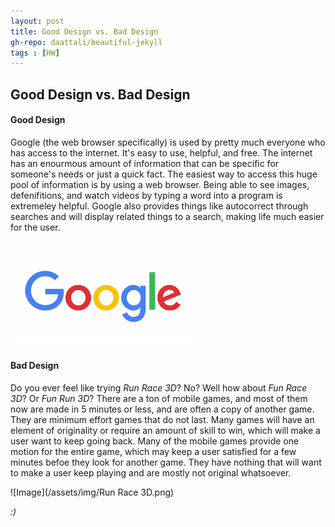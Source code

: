 ```yaml
---
layout: post
title: Good Design vs. Bad Design
gh-repo: daattali/beautiful-jekyll
tags : [HW]
---
```


## Good Design vs. Bad Design



#### Good Design

  Google (the web browser specifically) is used by pretty much everyone who has access to the internet. It's easy to use, helpful, and free. The internet has an enourmous amount of information that can be specific for someone's needs or just a quick fact. The easiest way to access this huge pool of information is by using a web browser. Being able to see images, defenifitions, and watch videos by typing a word into a program is extremeley helpful. Google also provides things like autocorrect through searches and will display related things to a search, making life much easier for the user.

 ![Image](/assets/img/Google.png)

#### Bad Design

  Do you ever feel like trying _Run Race 3D_? No? Well how about _Fun Race 3D_? Or _Fun Run 3D_? There are a ton of mobile games, and most of them now are made in 5 minutes or less, and are often a copy of another game. They are minimum effort games that do not last. Many games will have an element of originality or require an amount of skill to win, which will make a user want to keep going back. Many of the mobile games provide one motion for the entire game, which may keep a user satisfied for a few minutes befoe they look for another game. They have nothing that will want to make a user keep playing and are mostly not original whatsoever.
  
  ![Image](/assets/img/Run Race 3D.png)
  







_:)_
